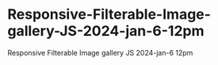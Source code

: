 # Responsive-Filterable-Image-gallery-JS-2024-jan-6-12pm
Responsive Filterable Image gallery  JS 2024-jan-6 12pm
